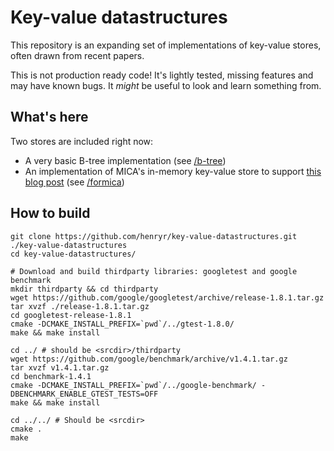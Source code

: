 # Key-value datastructures

This repository is an expanding set of implementations of key-value stores, often drawn from recent
papers.

This is not production ready code! It's lightly tested, missing features and may have known bugs. It
*might* be useful to look and learn something from.

## What's here

Two stores are included right now:

* A very basic B-tree implementation (see
  [/b-tree](https://github.com/henryr/key-value-datastructures/tree/master/b-tree))
* An implementation of MICA's in-memory key-value store to support [this blog
  post](https://www.the-paper-trail.org/post/mica-paper-notes/) (see
  [/formica](https://github.com/henryr/key-value-datastructures/tree/master/formica))

## How to build

    git clone https://github.com/henryr/key-value-datastructures.git ./key-value-datastructures
    cd key-value-datastructures/

    # Download and build thirdparty libraries: googletest and google benchmark
    mkdir thirdparty && cd thirdparty
    wget https://github.com/google/googletest/archive/release-1.8.1.tar.gz
    tar xvzf ./release-1.8.1.tar.gz
    cd googletest-release-1.8.1
    cmake -DCMAKE_INSTALL_PREFIX=`pwd`/../gtest-1.8.0/
    make && make install

    cd ../ # should be <srcdir>/thirdparty
    wget https://github.com/google/benchmark/archive/v1.4.1.tar.gz
    tar xvzf v1.4.1.tar.gz
    cd benchmark-1.4.1
    cmake -DCMAKE_INSTALL_PREFIX=`pwd`/../google-benchmark/ -DBENCHMARK_ENABLE_GTEST_TESTS=OFF
    make && make install

    cd ../../ # Should be <srcdir>
    cmake .
    make
